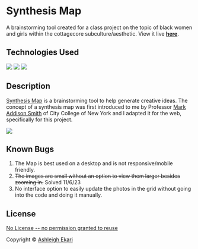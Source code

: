# Synthesis Map

A brainstorming tool created for a class project on the topic of black women and girls within the cottagecore subculture/aesthetic. View it live [**here**](https://aekari.github.io/Synthesis-Map/).

## Technologies Used

![](https://img.shields.io/badge/-HTML-black.svg?style=flat-square&logo=html5&colorB=000)
![](https://img.shields.io/badge/-CSS-black.svg?style=flat-square&logo=css3&colorB=000)
![](https://img.shields.io/badge/-JAVASCRIPT-black.svg?style=flat-square&logo=JavaScript&colorB=000)

## Description

[Synthesis Map](https://aekari.github.io/Synthesis-Map/) is a brainstorming tool to help generate creative ideas. The concept of a synthesis map was first introduced to me by Professor [Mark Addison Smith](https://www.ccny.cuny.edu/profiles/mark-addison-smith) of City College of New York and I adapted it for the web, specifically for this project.

<img src="https://i.imgur.com/5OeiIZd.gif">

## Known Bugs

1. The Map is best used on a desktop and is not responsive/mobile friendly.
2. ~~The images are small without an option to view them larger besides zooming in.~~ Solved 11/6/23
3. No interface option to easily update the photos in the grid without going into the code and doing it manually.

## License
[No License -- no permission granted to reuse](https://choosealicense.com/no-permission/)

Copyright © [Ashleigh Ekari](https://www.ashleighekari.com)
